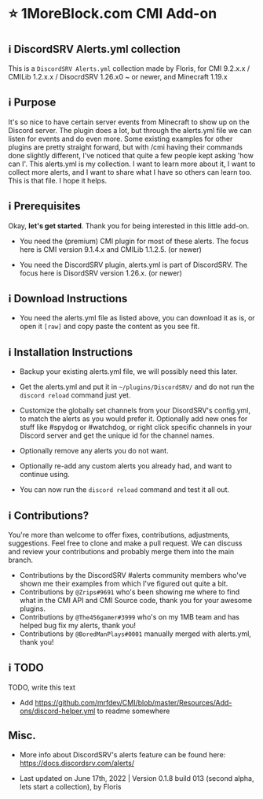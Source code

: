 # :star: 1MoreBlock.com CMI Add-on

## <g-emoji class="g-emoji" alias="information_source" fallback-src="https://github.githubassets.com/images/icons/emoji/unicode/2139.png">ℹ️</g-emoji> DiscordSRV Alerts.yml collection

This is a `DiscordSRV Alerts.yml` collection made by Floris, for CMI 9.2.x.x / CMILib 1.2.x.x / DisocrdSRV 1.26.x0 ~ or newer, and Minecraft 1.19.x

## <g-emoji class="g-emoji" alias="information_source" fallback-src="https://github.githubassets.com/images/icons/emoji/unicode/2139.png">ℹ️</g-emoji> Purpose

It's so nice to have certain server events from Minecraft to show up on the Discord server. The plugin does a lot, but through the alerts.yml file we can listen for events and do even more. Some existing examples for other plugins are pretty straight forward, but with /cmi having their commands done slightly different, I've noticed that quite a few people kept asking 'how can I'. This alerts.yml is my collection. I want to learn more about it, I want to collect more alerts, and I want to share what I have so others can learn too. This is that file. I hope it helps.

## <g-emoji class="g-emoji" alias="information_source" fallback-src="https://github.githubassets.com/images/icons/emoji/unicode/2139.png">ℹ️</g-emoji> Prerequisites

Okay, **let's get started**. Thank you for being interested in this little add-on.

- You need the (premium) CMI plugin for most of these alerts. The focus here is CMI version 9.1.4.x and CMILib 1.1.2.5. (or newer)

- You need the DiscordSRV plugin, alerts.yml is part of DiscordSRV. The focus here is DisordSRV version 1.26.x. (or newer)

## <g-emoji class="g-emoji" alias="information_source" fallback-src="https://github.githubassets.com/images/icons/emoji/unicode/2139.png">ℹ️</g-emoji> Download Instructions

- You need the alerts.yml file as listed above, you can download it as is, or open it `[raw]` and copy paste the content as you see fit.

## <g-emoji class="g-emoji" alias="information_source" fallback-src="https://github.githubassets.com/images/icons/emoji/unicode/2139.png">ℹ️</g-emoji> Installation Instructions

- Backup your existing alerts.yml file, we will possibly need this later.

- Get the alerts.yml and put it in `~/plugins/DiscordSRV/` and do not run the `discord reload` command just yet.

- Customize the globally set channels from your DisordSRV's config.yml, to match the alerts as you would prefer it. Optionally add new ones for stuff like #spydog or #watchdog, or right click specific channels in your Discord server and get the unique id for the channel names. 

- Optionally remove any alerts you do not want.

- Optionally re-add any custom alerts you already had, and want to continue using. 

- You can now run the `discord reload` command and test it all out.

## <g-emoji class="g-emoji" alias="information_source" fallback-src="https://github.githubassets.com/images/icons/emoji/unicode/2139.png">ℹ️</g-emoji> Contributions?

You're more than welcome to offer fixes, contributions, adjustments, suggestions. Feel free to clone and make a pull request. We can discuss and review your contributions and probably merge them into the main branch.

- Contributions by the DiscordSRV #alerts community members who've shown me their examples from which I've figured out quite a bit.
- Contributions by `@Zrips#9691` who's been showing me where to find what in the CMI API and CMI Source code, thank you for your awesome plugins.
- Contributions by `@The456gamer#3999` who's on my 1MB team and has helped bug fix my alerts, thank you!
- Contributions by `@BoredManPlays#0001` manually merged with alerts.yml, thank you!

## <g-emoji class="g-emoji" alias="information_source" fallback-src="https://github.githubassets.com/images/icons/emoji/unicode/2139.png">ℹ️</g-emoji> TODO

TODO, write this text

- Add <https://github.com/mrfdev/CMI/blob/master/Resources/Add-ons/discord-helper.yml> to readme somewhere

## Misc.

-  More info about DiscordSRV's alerts feature can be found here: <https://docs.discordsrv.com/alerts/>

- Last updated on June 17th, 2022 | Version 0.1.8 build 013 (second alpha, lets start a collection), by Floris
